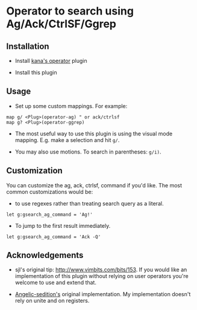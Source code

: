 # Operator to search using Ag/Ack/CtrlSF/Ggrep

## Installation

* Install [kana's operator](https://github.com/kana/vim-operator-user) plugin

* Install this plugin

## Usage

* Set up some custom mappings. For example:

```
map g/ <Plug>(operator-ag) " or ack/ctrlsf
map g? <Plug>(operator-ggrep)
```

* The most useful way to use this plugin is using the visual mode mapping. E.g.
  make a selection and hit `g/`.

* You may also use motions. To search in parentheses: `g/i)`.

## Customization

You can customize the ag, ack, ctrlsf, command if you'd like. The most common
customizations would be:

* to use regexes rather than treating search query as a literal.

```
let g:gsearch_ag_command = 'Ag!'
```

* To jump to the first result immediately.

```
let g:gsearch_ag_command = 'Ack -Q'
```

## Acknowledgements

* sjl's original tip: http://www.vimbits.com/bits/153. If you would like an
  implementation of this plugin without relying on user operators you're
  welcome to use and extend that.

* [Angelic-sedition's](https://github.com/angelic-sedition/dotfiles/blob/master/vim/.vimrc#L1278)
  original implementation. My implementation doesn't rely on unite and on
  registers.
